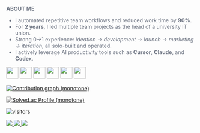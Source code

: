 <!-- ABOUT ME (lighter tone) -->
<div style="color:#6B7280">
  <p><strong>ABOUT ME</strong></p>
  <ul>
    <li>I automated repetitive team workflows and reduced work time by <strong>90%</strong>.</li>
    <li>For <strong>2 years</strong>, I led multiple team projects as the head of a university IT union.</li>
    <li>Strong 0→1 experience: <em>ideation → development → launch → marketing → iteration</em>, all solo-built and operated.</li>
    <li>I actively leverage AI productivity tools such as <strong>Cursor</strong>, <strong>Claude</strong>, and <strong>Codex</strong>.</li>
  </ul>
</div>

<!-- Tech Stack (monotone shields, slightly larger) -->
<p>
  <img height="32" src="https://img.shields.io/badge/React-111827?style=for-the-badge&logo=react&logoColor=FFFFFF" />
  <img height="32" src="https://img.shields.io/badge/React%20Native-111827?style=for-the-badge&logo=react&logoColor=FFFFFF" />
  <img height="32" src="https://img.shields.io/badge/Next.js-111827?style=for-the-badge&logo=nextdotjs&logoColor=FFFFFF" />
  <img height="32" src="https://img.shields.io/badge/FastAPI-111827?style=for-the-badge&logo=fastapi&logoColor=FFFFFF" />
  <img height="32" src="https://img.shields.io/badge/Tailwind%20CSS-111827?style=for-the-badge&logo=tailwindcss&logoColor=FFFFFF" />
  <img height="32" src="https://img.shields.io/badge/styled--components-111827?style=for-the-badge&logo=styledcomponents&logoColor=FFFFFF" />
</p>

<!-- Activity Graph (monotone) -->
<p>
  <a href="https://github.com/Ashutosh00710/github-readme-activity-graph">
    <img
      src="https://github-readme-activity-graph.vercel.app/graph?username=asheroh&bg_color=FFFFFF&color=6B7280&line=6B7280&point=6B7280&area=false&hide_border=true&custom_title=Contribution%20Graph"
      alt="Contribution graph (monotone)"
    />
  </a>
</p>

<!-- Baekjoon / Solved.ac (forced grayscale via CSS filter) -->
<p>
  <a href="https://solved.ac/profile/wnstj701">
    <img style="filter: grayscale(100%);" src="http://mazassumnida.wtf/api/v2/generate_badge?boj=wnstj701" alt="Solved.ac Profile (monotone)" />
  </a>
</p>

<!-- Visitors counter (monotone) -->
<p>
  <img src="https://komarev.com/ghpvc/?username=asheroh&style=flat-square&label=visitors&color=6B7280" alt="visitors" />
</p>

<!-- Quick links (colored, unified badges with icons) -->
<p>
  <a href="https://www.linkedin.com/in/asheroh">
    <img src="https://img.shields.io/badge/LINKEDIN-0A66C2?style=for-the-badge&logo=linkedin&logoColor=FFFFFF" />
  </a>
  <a href="https://blog.naver.com/wnstj701">
    <img src="https://img.shields.io/badge/NAVER%20BLOG-03C75A?style=for-the-badge&logo=naver&logoColor=FFFFFF" />
  </a>
  <a href="mailto:wnstj701@naver.com">
    <img src="https://img.shields.io/badge/EMAIL-EA4335?style=for-the-badge&logo=gmail&logoColor=FFFFFF" />
  </a>
</p>
